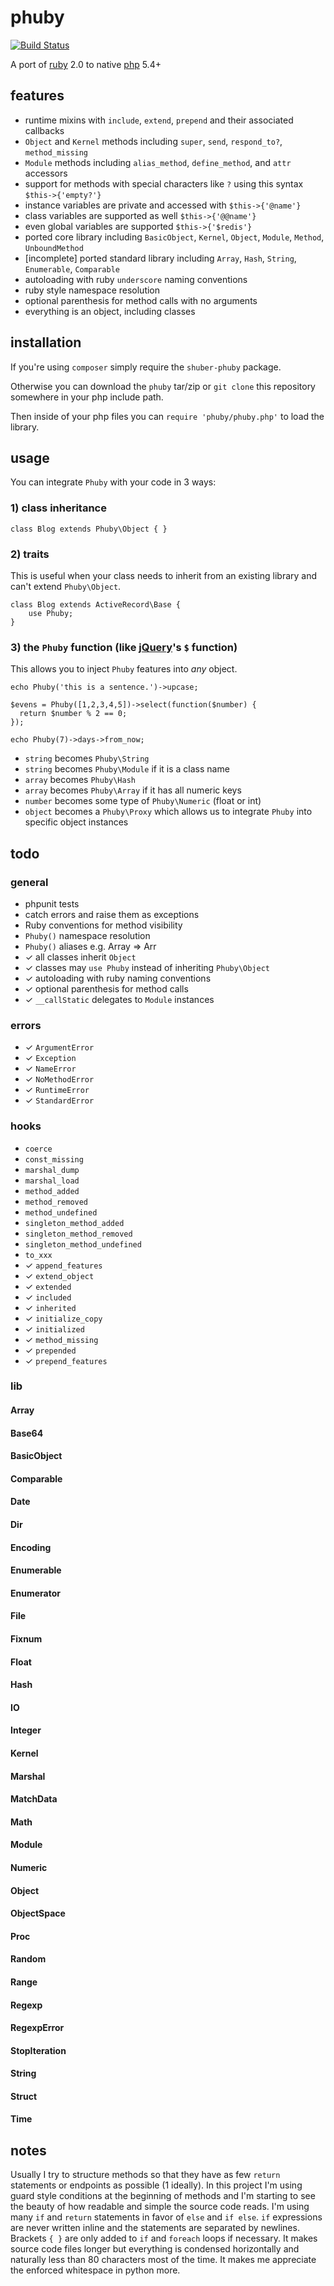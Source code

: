 # phuby

[![Build Status](https://travis-ci.org/shuber/phuby.png)](https://travis-ci.org/shuber/phuby)

A port of [ruby](http://www.ruby-lang.org/) 2.0 to native [php](http://php.net/) 5.4+


## features

* runtime mixins with `include`, `extend`, `prepend` and their associated callbacks
* `Object` and `Kernel` methods including `super`, `send`, `respond_to?`, `method_missing`
* `Module` methods including `alias_method`, `define_method`, and `attr` accessors
* support for methods with special characters like `?` using this syntax `$this->{'empty?'}`
* instance variables are private and accessed with `$this->{'@name'}`
* class variables are supported as well `$this->{'@@name'}`
* even global variables are supported `$this->{'$redis'}`
* ported core library including `BasicObject`, `Kernel`, `Object`, `Module`, `Method`, `UnboundMethod`
* [incomplete] ported standard library including `Array`, `Hash`, `String`, `Enumerable`, `Comparable`
* autoloading with ruby `underscore` naming conventions
* ruby style namespace resolution
* optional parenthesis for method calls with no arguments
* everything is an object, including classes


## installation

If you're using `composer` simply require the `shuber-phuby` package.

Otherwise you can download the `phuby` tar/zip or `git clone` this
repository somewhere in your php include path.

Then inside of your php files you can `require 'phuby/phuby.php'` to load the library.


## usage

You can integrate `Phuby` with your code in 3 ways:

### 1) class inheritance

    class Blog extends Phuby\Object { }

### 2) traits

This is useful when your class needs to inherit from an existing library and
can't extend `Phuby\Object`.

    class Blog extends ActiveRecord\Base {
        use Phuby;
    }

### 3) the `Phuby` function (like [jQuery](http://jquery.com/)'s `$` function)

This allows you to inject `Phuby` features into *any* object.

    echo Phuby('this is a sentence.')->upcase;

    $evens = Phuby([1,2,3,4,5])->select(function($number) {
      return $number % 2 == 0;
    });

    echo Phuby(7)->days->from_now;

* `string` becomes `Phuby\String`
* `string` becomes `Phuby\Module` if it is a class name
* `array` becomes `Phuby\Hash`
* `array` becomes `Phuby\Array` if it has all numeric keys
* `number` becomes some type of `Phuby\Numeric` (float or int)
* `object` becomes a `Phuby\Proxy` which allows us to integrate `Phuby` into specific object instances


## todo

### general
* phpunit tests
* catch errors and raise them as exceptions
* Ruby conventions for method visibility
* `Phuby()` namespace resolution
* `Phuby()` aliases e.g. Array => Arr
* ✓ all classes inherit `Object`
* ✓ classes may `use Phuby` instead of inheriting `Phuby\Object`
* ✓ autoloading with ruby naming conventions
* ✓ optional parenthesis for method calls
* ✓ `__callStatic` delegates to `Module` instances

### errors
* ✓ `ArgumentError`
* ✓ `Exception`
* ✓ `NameError`
* ✓ `NoMethodError`
* ✓ `RuntimeError`
* ✓ `StandardError`

### hooks
* `coerce`
* `const_missing`
* `marshal_dump`
* `marshal_load`
* `method_added`
* `method_removed`
* `method_undefined`
* `singleton_method_added`
* `singleton_method_removed`
* `singleton_method_undefined`
* `to_xxx`
* ✓ `append_features`
* ✓ `extend_object`
* ✓ `extended`
* ✓ `included`
* ✓ `inherited`
* ✓ `initialize_copy`
* ✓ `initialized`
* ✓ `method_missing`
* ✓ `prepended`
* ✓ `prepend_features`

### lib

#### Array
#### Base64
#### BasicObject
#### Comparable
#### Date
#### Dir
#### Encoding
#### Enumerable
#### Enumerator
#### File
#### Fixnum
#### Float
#### Hash
#### IO
#### Integer
#### Kernel
#### Marshal
#### MatchData
#### Math
#### Module
#### Numeric
#### Object
#### ObjectSpace
#### Proc
#### Random
#### Range
#### Regexp
#### RegexpError
#### StopIteration
#### String
#### Struct
#### Time


## notes

Usually I try to structure methods so that they have as few `return` statements or endpoints as possible (1 ideally). In this project I'm using guard style conditions at the beginning of methods and I'm starting to see the beauty of how readable and simple the source code reads. I'm using many `if` and `return` statements in favor of `else` and `if else`. `if` expressions are never written inline and the statements are separated by newlines. Brackets `{ }` are only added to `if` and `foreach` loops if necessary. It makes source code files longer but everything is condensed horizontally and naturally less than 80 characters most of the time. It makes me appreciate the enforced whitespace in python more.